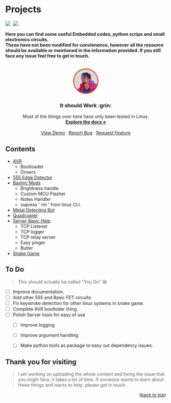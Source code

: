 # Projects  

<p align = "left" ><a href="http://linkedin.com/in/ankit-sultania-27942b114"><img src="https://img.shields.io/badge/LinkedIn-0077B5?style=for-the-badge&logo=linkedin&logoColor=white"/></a>&nbsp;
<a href="mailto:sultania1ankit@gmail.com?subject=Mail From GitHub Profile"><img src="https://img.shields.io/badge/Gmail-D14836?style=for-the-badge&logo=gmail&logoColor=white"/></a>&nbsp;</p>

**Here you can find some useful Embedded codes, python scrips and small electronics circuits.\
These have not been modified for convienence, however all the resource should be available or mentioned in the information provided. If you still face any issue feel free to get in touch.**


<br />
<div align="center">
  <a href="https://github.com/sultania1ankit/">
    <img src="https://github.com/sultania1ankit/projects/blob/master/images/my_icons/thumb_o_bold.png" alt="Logo" width="80" height="80">
  </a>

  <h3 align="center">It should Work :grin:</h3>

  <p align="center">
    Most of the things over here have only been tested in Linux.
    <br />
    <a href="https://github.com/sultania1ankit/projects/"><strong>Explore the docs »</strong></a>
    <br />
    <br />
    <a href="https://github.com/sultania1ankit/projects/">View Demo</a>
    ·
    <a href="https://github.com/sultania1ankit/projects/">Report Bug</a>
    ·
    <a href="https://github.com/sultania1ankit/projects/">Request Feature</a>
  </p>
</div>

<!-- ABOUT THE PROJECT -->
## Contents

* [AVR](https://github.com/sultania1ankit/projects/)
  * Bootloader
  * Drivers
* [555 Edge Detector](https://github.com/sultania1ankit/projects/)
* [Bashrc Mods](https://github.com/sultania1ankit/projects/)
  * Brightness handle
  * Custom MCU Flasher
  * Notes Handler
  * supress ' rm ' from linux CLI.
* [Metal Detecting Bot](https://github.com/sultania1ankit/projects/)
* [Quadcopter](https://github.com/sultania1ankit/projects/)
* [Server Basic Help](https://github.com/sultania1ankit/projects/)
  * TCP Listener
  * TCP logger
  * TCP relay server
  * Easy pinger
  * Butler
* [Snake Game](https://github.com/sultania1ankit/projects/)

## To Do

>This should actually be called  "You Do"  :sweat_smile:

- [ ] Improve documentation.
- [ ] Add other 555 and Basic FET circuits.
- [ ] Fix keystroke detection for other linux systems in snake game.
- [ ] Complete AVR bootloder thing.
- [ ] Polish Server tools for easy of use
    - [ ] Improve logging
    - [ ] Improve argument handling
    - [ ] Make python tools as package to easy out dependency issues.


## Thank you for visiting 

> I am working on uploading the whole content and fixing the issue that you might face, it takes a lot of time. If someone wants to learn about these things and wants to help, please get in touch.

<p align="right">(<a href="#top">back to top</a>)</p>



